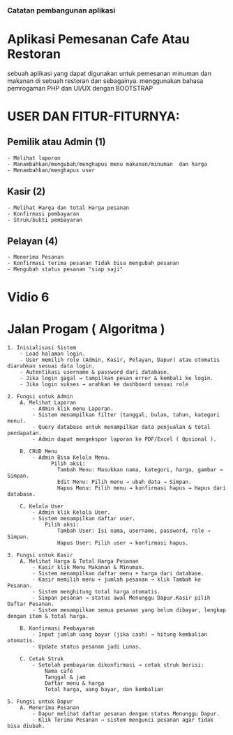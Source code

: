 ### Catatan pembangunan aplikasi

# Aplikasi Pemesanan Cafe Atau Restoran 
sebuah aplikasi yang dapat digunakan untuk pemesanan minuman dan makanan di sebuah restoran  dan sebagainya. menggunakan bahasa pemrogaman PHP dan UI/UX dengan BOOTSTRAP

# USER DAN FITUR-FITURNYA:
## Pemilik atau Admin (1)
    - Melihat laporan 
    - Manambahkan/mengubah/menghapus menu makanan/minuman  dan harga
    - Menambahkan/menghapus user

## Kasir (2)
    - Melihat Harga dan total Harga pesanan
    - Konfirmasi pembayaran 
    - Struk/bukti pembayaran 

## Pelayan (4)
    - Menerima Pesanan
    - Konfirmasi terima pesanan Tidak bisa mengubah pesanan
    - Mengubah status pesanan "siap saji"

# Vidio 6

# Jalan Progam ( Algoritma )
    1. Inisialisasi Sistem
        - Load halaman login.
        - User memilih role (Admin, Kasir, Pelayan, Dapur) atau otomatis diarahkan sesuai data login.
        - Autentikasi username & password dari database.
        - Jika login gagal → tampilkan pesan error & kembali ke login.
        - Jika login sukses → arahkan ke dashboard sesuai role

    2. Fungsi untuk Admin
        A. Melihat Laporan
            - Admin klik menu Laporan.
            - Sistem menampilkan filter (tanggal, bulan, tahun, kategori menu).
            - Query database untuk menampilkan data penjualan & total pendapatan.
            - Admin dapat mengekspor laporan ke PDF/Excel ( Opsional ).

        B. CRUD Menu
            - Admin Bisa Kelola Menu.
                  Pilih aksi:
                    Tambah Menu: Masukkan nama, kategori, harga, gambar → Simpan.
                    Edit Menu: Pilih menu → ubah data → Simpan.
                    Hapus Menu: Pilih menu → konfirmasi hapus → Hapus dari database.

        C. Kelola User
            - Admin klik Kelola User.
            - Sistem menampilkan daftar user.
                Pilih aksi:
                    Tambah User: Isi nama, username, password, role → Simpan.
                    Hapus User: Pilih user → konfirmasi hapus.

    3. Fungsi untuk Kasir
        A. Melihat Harga & Total Harga Pesanan
            - Kasir klik Menu Makanan & Minuman.
            - Sistem menampilkan daftar menu + harga dari database.
            - Kasir memilih menu + jumlah pesanan → klik Tambah ke Pesanan.
            - Sistem menghitung total harga otomatis.
            - Simpan pesanan → status awal Menunggu Dapur.Kasir pilih Daftar Pesanan.
            - Sistem menampilkan semua pesanan yang belum dibayar, lengkap dengan item & total harga.

        B. Konfirmasi Pembayaran
            - Input jumlah uang bayar (jika cash) → hitung kembalian otomatis.
            - Update status pesanan jadi Lunas.

        C. Cetak Struk
            - Setelah pembayaran dikonfirmasi → cetak struk berisi:
                Nama café
                Tanggal & jam
                Daftar menu & harga
                Total harga, uang bayar, dan kembalian

    5. Fungsi untuk Dapur
        A. Menerima Pesanan
            - Dapur melihat daftar pesanan dengan status Menunggu Dapur.
            - Klik Terima Pesanan → sistem mengunci pesanan agar tidak bisa diubah.
